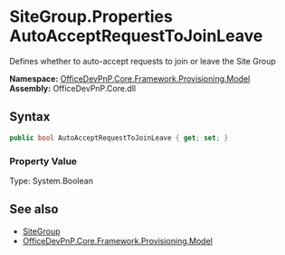 # SiteGroup.Properties AutoAcceptRequestToJoinLeave
 Defines whether to auto-accept requests to join or leave the Site Group   

**Namespace:** [OfficeDevPnP.Core.Framework.Provisioning.Model](OfficeDevPnP.Core.Framework.Provisioning.Model.md)  
**Assembly:** OfficeDevPnP.Core.dll  
## Syntax
```C#
public bool AutoAcceptRequestToJoinLeave { get; set; }
```

### Property Value
Type: System.Boolean  

## See also
- [SiteGroup](OfficeDevPnP.Core.Framework.Provisioning.Model.SiteGroup.md) 
- [OfficeDevPnP.Core.Framework.Provisioning.Model](OfficeDevPnP.Core.Framework.Provisioning.Model.md) 
